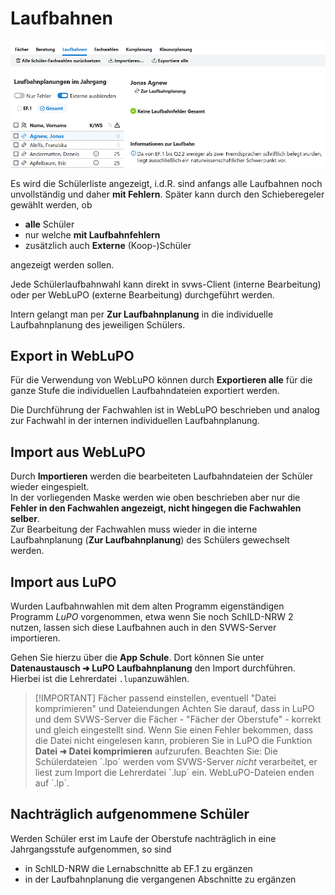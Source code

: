 # Laufbahnen

![SVWS_Oberstufe_Laufbahn_1](./graphics/SVWS_Oberstufe_Laufbahn_1.png)  

Es wird die Schülerliste angezeigt, i.d.R. sind anfangs alle Laufbahnen noch unvollständig und daher **mit Fehlern**.
Später kann durch den Schieberegeler gewählt werden, ob  

+ **alle** Schüler
+ nur welche **mit Laufbahnfehlern**
+ zusätzlich auch **Externe** (Koop-)Schüler  

angezeigt werden sollen.  

Jede Schülerlaufbahnwahl kann direkt in svws-Client (interne Bearbeitung) oder per WebLuPO (externe Bearbeitung) durchgeführt werden.  

Intern gelangt man per **Zur Laufbahnplanung** in die individuelle Laufbahnplanung des jeweiligen Schülers.  

## Export in WebLuPO

Für die Verwendung von WebLuPO können durch **Exportieren alle** für die ganze Stufe die individuellen Laufbahndateien exportiert werden.  

Die Durchführung der Fachwahlen ist in WebLuPO beschrieben und analog zur Fachwahl in der internen individuellen Laufbahnplanung.

## Import aus WebLuPO

Durch **Importieren** werden die bearbeiteten Laufbahndateien der Schüler wieder eingespielt.  
In der vorliegenden Maske werden wie oben beschrieben aber nur die **Fehler in den Fachwahlen angezeigt, nicht hingegen die Fachwahlen selber**.  
Zur Bearbeitung der Fachwahlen muss wieder in die interne Laufbahnplanung (**Zur Laufbahnplanung**) des Schülers gewechselt werden.

## Import aus LuPO

Wurden Laufbahnwahlen mit dem alten Programm eigenständigen Programm *LuPO* vorgenommen, etwa wenn Sie noch SchILD-NRW 2 nutzen, lassen sich diese Laufbahnen auch in den SVWS-Server importieren.

Gehen Sie hierzu über die **App Schule**. Dort können Sie unter **Datenaustausch ➜ LuPO Laufbahnplanung** den Import durchführen. Hierbei ist die Lehrerdatei `.lup`anzuwählen.

>[!IMPORTANT] Fächer passend einstellen, eventuell "Datei komprimieren" und Dateiendungen
>Achten Sie darauf, dass in LuPO und dem SVWS-Server die Fächer - "Fächer der Oberstufe" - korrekt und gleich eingestellt sind.
>Wenn Sie einen Fehler bekommen, dass die Datei nicht eingelesen kann, probieren Sie in LuPO die Funktion **Datei ➜ Datei komprimieren** aufzurufen.
> Beachten Sie: Die Schülerdateien ´.lpo´ werden vom SVWS-Server *nicht* verarbeitet, er liest zum Import die Lehrerdatei ´.lup´ ein. WebLuPO-Dateien enden auf ´.lp´.

## Nachträglich aufgenommene Schüler  

Werden Schüler erst im Laufe der Oberstufe nachträglich in eine Jahrgangsstufe aufgenommen, so sind

+ in SchILD-NRW die Lernabschnitte ab EF.1 zu ergänzen
+ in der Laufbahnplanung die vergangenen Abschnitte zu ergänzen
